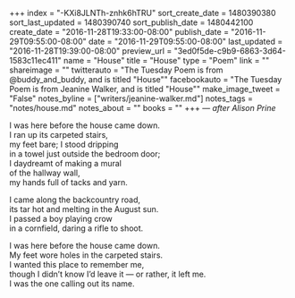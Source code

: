 +++
index = "-KXi8JLNTh-znhk6hTRU"
sort_create_date = 1480390380
sort_last_updated = 1480390740
sort_publish_date = 1480442100
create_date = "2016-11-28T19:33:00-08:00"
publish_date = "2016-11-29T09:55:00-08:00"
date = "2016-11-29T09:55:00-08:00"
last_updated = "2016-11-28T19:39:00-08:00"
preview_url = "3ed0f5de-c9b9-6863-3d64-1583c11ec411"
name = "House"
title = "House"
type = "Poem"
link = ""
shareimage = ""
twitterauto = "The Tuesday Poem is from @buddy_and_buddy, and is titled \"House\""
facebookauto = "The Tuesday Poem is from Jeanine Walker, and is titled \"House\""
make_image_tweet = "False"
notes_byline = ["writers/jeanine-walker.md"]
notes_tags = "notes/house.md"
notes_about = ""
books = ""
+++
&mdash; _after Alison Prine_

I was here before the house came down. <br>
I ran up its carpeted stairs,<br>
my feet bare; I stood dripping<br>
in a towel just outside the bedroom door;<br>
I daydreamt of making a mural<br>
of the hallway wall,<br>
my hands full of tacks and yarn.

I came along the backcountry road,<br>
its tar hot and melting in the August sun.<br>
I passed a boy playing crow<br>
in a cornfield, daring a rifle to shoot.

I was here before the house came down.<br>
My feet wore holes in the carpeted stairs.<br>
I wanted this place to remember me,<br>
though I didn’t know I’d leave it &mdash;
or rather, it left me.<br>
I was the one calling out its name.
